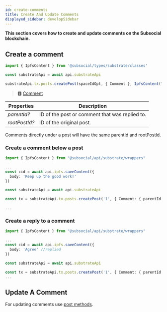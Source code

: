 ```yaml
---
id: create-comments
title: Create And Update Comments
displayed_sidebar: developSidebar
---
```


<head>
  <title>Create and Update Comments on the Subsocial Blockchain | JS SDK Guide</title>
</head>

**This section covers how to create and update comments on the Subsocial blockchain.**

## Create a comment

```typescript
import { IpfsContent } from '@subsocial/types/substrate/classes'

const substrateApi = await api.substrateApi

substrateApi.tx.posts.createPost(spaceIdOpt, { Сomment }, IpfsContent("CID of your content"))
```

> 🅸 [Comment](https://docs.subsocial.network/js-docs/js-sdk/interfaces/interfaces.comment.html) 

| Properties    | Description |
| ----------- | ----------- |
| _parentId?_ | ID of the post or comment that was replied to. |
| _rootPostId?_ | ID of the original post. |

Comments directly under a post will have the same parentId and rootPostId.

### Create a comment below a post

```typescript
import { IpfsContent } from "@subsocial/api/substrate/wrappers"

...
const cid = await api.ipfs.saveContent({
  body: 'Keep up the good work!'
})

const substrateApi = await api.substrateApi

const tx = substrateApi.tx.posts.createPost('1', { Comment: { parentId: null, rootPostId: '1'}}, IpfsContent(cid))

...
```

### Create a reply to a comment

```typescript
import { IpfsContent } from "@subsocial/api/substrate/wrappers"

...
const cid = await api.ipfs.saveContent({
  body: 'Agree' //replied
})

const substrateApi = await api.substrateApi

const tx = substrateApi.tx.posts.createPost('1', { Comment: { parentId: '2', rootPostId: '1'}}, IpfsContent(cid))
...
```

## Update A Comment

For updating comments use [post methods](/docs/develop/sdk/posts/create-posts).
